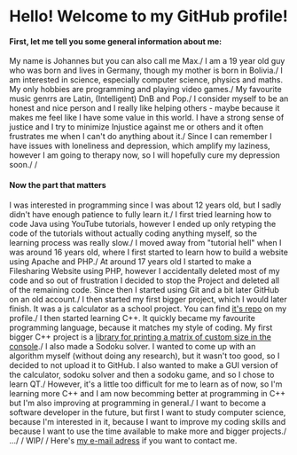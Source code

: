 # Hello! Welcome to my GitHub profile!

#### First, let me tell you some general information about me:

My name is Johannes but you can also call me Max./
I am a 19 year old guy who was born and lives in Germany, though my mother is born in Bolivia./
I am interested in science, especially computer science, physics and maths. My only hobbies are programming and playing video games./
My favourite music genrrs are Latin, (Intelligent) DnB and Pop./
I consider myself to be an honest and nice person and I really like helping others - maybe because it makes me feel like I have some value in this world. I have a strong sense of justice and I try to minimize Injustice against me or others and it often frustrates me when I can't do anything about it./
Since I can remember I have issues with loneliness and depression, which amplify my laziness, however I am going to therapy now, so I will hopefully cure my depression soon./
/

#### Now the part that matters

I was interested in programming since I was about 12 years old, but I sadly didn't have enough patience to fully learn it./
I first tried learning how to code Java using YouTube tutorials, however I ended up only retyping the code of the tutorials without actually coding anything myself, so the learning process was really slow./
I moved away from "tutorial hell" when I was around 16 years old, where I first started to learn how to build a website using Apache and PHP./
At around 17 years old I started to make a Filesharing Website using PHP, however I accidentally deleted most of my code and so out of frustration I decided to stop the Project and deleted all of the remaining code. Since then I started using Git and a bit later GitHub on an old account./
I then started my first bigger project, which I would later finish. It was a js calculator as a school project. You can find [it's repo](https://github.com/j-gehrig/mgsmb-calc) on my profile./
I then started learning C++. It quickly became my favourite programming language, because it matches my style of coding. My first bigger C++ project is a [library for printing a matrix of custom size in the console](https://github.com/j-gehrig/MatrixPrinter)./
I also made a Sodoku solver. I wanted to come up with an algorithm myself (without doing any research), but it wasn't too good, so I decided to not upload it to GitHub. I also wanted to make a GUI version of the calculator, sodoku solver and then a sodoku game, and so I chose to learn QT./
However, it's a little too difficult for me to learn as of now, so I'm learning more C++ and I am now becomming better at programming in C++ but I'm also improving at programming in general./
I want to become a software developer in the future, but first I want to study computer science, because I'm interested in it, because I want to improve my coding skills and because I want to use the time available to make more and bigger projects./
.../
/
WIP/
/
Here's [my e-mail adress](mailto:johannes@gehrig.com.mx) if you want to contact me.